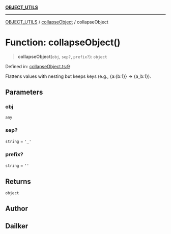 [**OBJECT_UTILS**](../../README.md)

***

[OBJECT_UTILS](../../README.md) / [collapseObject](../README.md) / collapseObject

# Function: collapseObject()

> **collapseObject**(`obj`, `sep?`, `prefix?`): `object`

Defined in: [collapseObject.ts:9](https://github.com/dailker/everyutil/blob/c1119b9befc384594ad07b4277ef37c36f79d0c2/src/object/collapseObject.ts#L9)

Flattens values with nesting but keeps keys (e.g., {a:{b:1}} → {a_b:1}).

## Parameters

### obj

`any`

### sep?

`string` = `'_'`

### prefix?

`string` = `''`

## Returns

`object`

## Author

## Dailker
